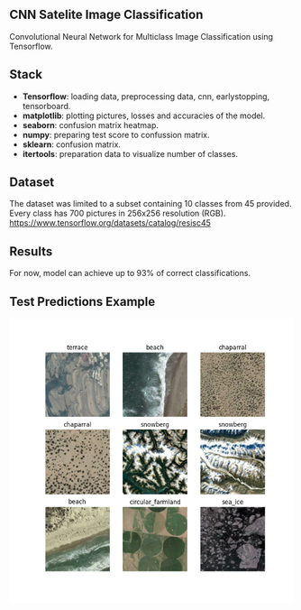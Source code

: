 ## CNN Satelite Image Classification
Convolutional Neural Network for Multiclass Image Classification using Tensorflow. 

## Stack
- **Tensorflow**: loading data, preprocessing data, cnn, earlystopping, tensorboard.
- **matplotlib**: plotting pictures, losses and accuracies of the model.
- **seaborn**: confusion matrix heatmap. 
- **numpy**: preparing test score to confussion matrix. 
- **sklearn**: confusion matrix.
- **itertools**: preparation data to visualize number of classes.

## Dataset
The dataset was limited to a subset containing 10 classes from 45 provided. 
Every class has 700 pictures in 256x256 resolution (RGB). 
https://www.tensorflow.org/datasets/catalog/resisc45

## Results
For now, model can achieve up to 93% of correct classifications.

## Test Predictions Example
![Test prediction](./predictions/prediction.png)
